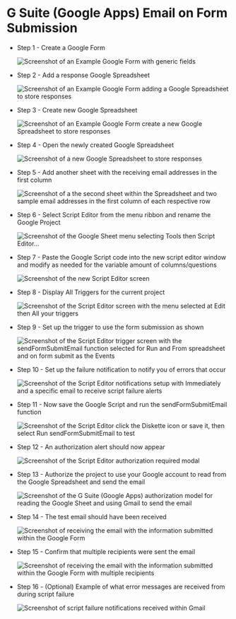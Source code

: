 # G Suite (Google Apps) Email on Form Submission


* Step 1  - Create a Google Form

	![Screenshot of an Example Google Form with generic fields](https://raw.githubusercontent.com/PatrickLeonard/GoogleFormSubmissionEmail/master/Screen%20Prints/01-Example%20Form.png)

* Step 2  - Add a response Google Spreadsheet

	![Screenshot of an Example Google Form adding a Google Spreadsheet to store responses](https://raw.githubusercontent.com/PatrickLeonard/GoogleFormSubmissionEmail/master/Screen%20Prints/02-Add_Response_Spreadsheet.png)

* Step 3  - Create new Google Spreadsheet

	![Screenshot of an Example Google Form create a new Google Spreadsheet to store responses](https://raw.githubusercontent.com/PatrickLeonard/GoogleFormSubmissionEmail/master/Screen%20Prints/03-Create_New_Sheet.png)

* Step 4  - Open the newly created Google Spreadsheet

	![Screenshot of a new Google Spreadsheet to store responses](https://raw.githubusercontent.com/PatrickLeonard/GoogleFormSubmissionEmail/master/Screen%20Prints/04-Open%20Sheet.png)

* Step 5  - Add another sheet with the receiving email addresses in the first column

	![Screenshot of a the second sheet within the Spreadsheet and two sample email addresses in the first column of each respective row ](https://raw.githubusercontent.com/PatrickLeonard/GoogleFormSubmissionEmail/master/Screen%20Prints/05-Email_Addresses.png)

* Step 6  - Select Script Editor from the menu ribbon and rename the Google Project

	![Screenshot of the Google Sheet menu selecting Tools then Script Editor...](https://raw.githubusercontent.com/PatrickLeonard/GoogleFormSubmissionEmail/e0a6c238d6cf572833b092b56c6ab2bb2e5beda6/Screen%20Prints/06-Select_Script_Editor.png)

* Step 7  - Paste the Google Script code into the new script editor window and modify as needed for the variable amount of columns/questions

	![Screenshot of the new Script Editor screen](https://raw.githubusercontent.com/PatrickLeonard/GoogleFormSubmissionEmail/master/Screen%20Prints/07-New_Script_Editor.png)

* Step 8  - Display All Triggers for the current project

	![Screenshot of the Script Editor screen with the menu selected at Edit then All your triggers](https://raw.githubusercontent.com/PatrickLeonard/GoogleFormSubmissionEmail/master/Screen%20Prints/08-Display_All_Triggers.png)

* Step 9  - Set up the trigger to use the form submission as shown

	![Screenshot of the Script Editor trigger screen with the sendFormSubmitEmail function selected for Run and From spreadsheet and on form submit as the Events](https://raw.githubusercontent.com/PatrickLeonard/GoogleFormSubmissionEmail/master/Screen%20Prints/09-Trigger_Setup.png)

* Step 10 - Set up the failure notification to notify you of errors that occur

	![Screenshot of the Script Editor notifications setup with Immediately and a specific email to receive script failure alerts](https://raw.githubusercontent.com/PatrickLeonard/GoogleFormSubmissionEmail/master/Screen%20Prints/10-Failure_Notification.png)

* Step 11 - Now save the Google Script and run the sendFormSubmitEmail function

	![Screenshot of the Script Editor click the Diskette icon or save it, then select Run sendFormSubmitEmail to test](https://raw.githubusercontent.com/PatrickLeonard/GoogleFormSubmissionEmail/master/Screen%20Prints/11-Save_and_Test.png)

* Step 12 - An authorization alert should now appear

	![Screenshot of the Script Editor authorization required modal](https://raw.githubusercontent.com/PatrickLeonard/GoogleFormSubmissionEmail/master/Screen%20Prints/12-Authorization_Alert.png)

* Step 13 - Authorize the project to use your Google account to read from the Google Spreadsheet and send the email

	![Screenshot of the G Suite (Google Apps) authorization model for reading the Google Sheet and using Gmail to send the email](https://raw.githubusercontent.com/PatrickLeonard/GoogleFormSubmissionEmail/master/Screen%20Prints/13-Allow_Permissions.png)

* Step 14 - The test email should have been received

	![Screenshot of receiving the email with the information submitted within the Google Form](https://raw.githubusercontent.com/PatrickLeonard/GoogleFormSubmissionEmail/master/Screen%20Prints/14-Example_Email_Received.png)

* Step 15 - Confirm that multiple recipients were sent the email

	![Screenshot of receiving the email with the information submitted within the Google Form with multiple recipients](https://raw.githubusercontent.com/PatrickLeonard/GoogleFormSubmissionEmail/master/Screen%20Prints/15-Confirm_Multiple_Users_Emailed.png)

* Step 16 - (Optional) Example of what error messages are received from during script failure

	![Screenshot of script failure notifications received within Gmail](https://raw.githubusercontent.com/PatrickLeonard/GoogleFormSubmissionEmail/master/Screen%20Prints/16-Script_Failure_Emails.png)